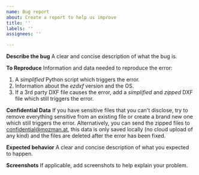 ```yaml
---
name: Bug report
about: Create a report to help us improve
title: ''
labels: ''
assignees: ''

---
```


**Describe the bug**
A clear and concise description of what the bug is.

**To Reproduce**
Information and data needed to reproduce the error:
1. A *simplified* Python script which triggers the error.
2. Information about the *ezdxf* version and the OS.
3. If a 3rd party DXF file causes the error, add a *simplified* and *zipped* 
   DXF file which still triggers the error.

**Confidential Data**
If you have sensitive files that you can't disclose, try to remove everything 
sensitive from an existing file or create a brand new one which still triggers 
the error. Alternatively, you can send the zipped files to confidential@mozman.at, 
this data is only saved locally (no cloud upload of any kind) and the files are 
deleted after the error has been fixed.

**Expected behavior**
A clear and concise description of what you expected to happen.

**Screenshots**
If applicable, add screenshots to help explain your problem.
